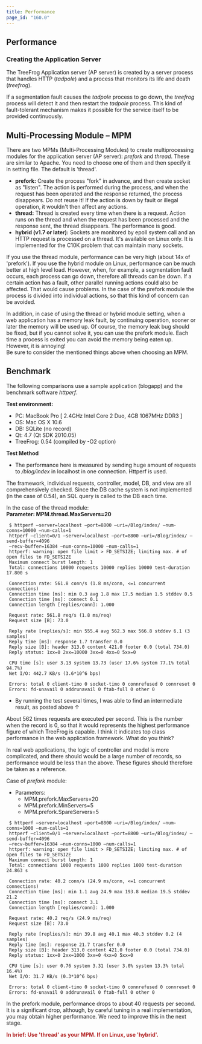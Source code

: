 ```yaml
---
title: Performance
page_id: "160.0"
---
```


## Performance

### Creating the Application Server

The TreeFrog Application server (AP server) is created by a server process that handles HTTP (*tadpole*) and a process that monitors its life and death (*treefrog*).

If a segmentation fault causes the *tadpole* process to go down, the *treefrog* process will detect it and then restart the *tadpole* process. This kind of fault-tolerant mechanism makes it possible for the service itself to be provided continuously.

## Multi-Processing Module – MPM

There are two MPMs (Multi-Processing Modules) to create multiprocessing modules for the application server (AP server): *prefork* and *thread*. These are similar to Apache. You need to choose one of them and then specify it in setting file. The default is 'thread'.

* **prefork:** Create the process "fork" in advance, and then create socket as "listen". The action is performed during the process, and when the request has been operated and the response returned, the process disappears. Do not reuse it! If the action is down by fault or illegal operation, it wouldn't then affect any actions.
* **thread:** Thread is created every time when there is a request. Action runs on the thread and when the request has been processed and the response sent, the thread disappears. The performance is good.
* **hybrid (v1.7 or later):** Sockets are monitored by epoll system call and an HTTP request is processed on a thread. It's available on Linux only. It is implemented for the C10K problem that can maintain many sockets.

If you use the thread module, performance can be very high (about 14x of 'prefork'). If you use the hybrid module on Linux, performance can be much better at high level load. However, when, for example, a segmentation fault occurs, each process can go down, therefore all threads can be down. If a certain action has a fault, other parallel running actions could also be affected. That would cause problems. In the case of the prefork module the process is divided into individual actions, so that this kind of concern can be avoided.

In addition, in case of using the thread or hybrid module setting, when a web application has a memory leak fault, by continuing operation, sooner or later the memory will be used up. Of course, the memory leak bug should be fixed, but if you cannot solve it, you can use the prefork module. Each time a process is exited you can avoid the memory being eaten up. However, it is annoying!<br>
Be sure to consider the mentioned things above when choosing an MPM.

## Benchmark

The following comparisons use a sample application (blogapp) and the benchmark software *httperf*.

**Test environment:**

* PC: MacBook Pro [ 2.4GHz Intel Core 2 Duo, 4GB 1067MHz DDR3 ]
* OS: Mac OS X 10.6
* DB: SQLite (no record)
* Qt: 4.7 (Qt SDK 2010.05)
* TreeFrog: 0.54 (compiled by -O2 option)

**Test Method**

* The performance here is measured by sending huge amount of requests to */blog/index* in localhost in one connection. Httperf is used.

The framework, individual requests, controller, model, DB, and view are all comprehensively checked. Since the DB cache system is not implemented (in the case of 0.54), an SQL query is called to the DB each time.

In the case of the thread module:<br>
**Parameter: MPM.thread.MaxServers=20**

```
 $ httperf –server=localhost –port=8800 –uri=/Blog/index/ –num-conns=10000 –num-calls=1
 httperf –client=0/1 –server=localhost –port=8800 –uri=/Blog/index/ –send-buffer=4096
 –recv-buffer=16384 –num-conns=10000 –num-calls=1
 httperf: warning: open file limit > FD_SETSIZE; limiting max. # of open files to FD_SETSIZE
 Maximum connect burst length: 1
 Total: connections 10000 requests 10000 replies 10000 test-duration 17.800 s

 Connection rate: 561.8 conn/s (1.8 ms/conn, <=1 concurrent connections)
 Connection time [ms]: min 0.3 avg 1.8 max 17.5 median 1.5 stddev 0.5
 Connection time [ms]: connect 0.1
 Connection length [replies/conn]: 1.000

 Request rate: 561.8 req/s (1.8 ms/req)
 Request size [B]: 73.0

 Reply rate [replies/s]: min 555.4 avg 562.3 max 566.8 stddev 6.1 (3 samples)
 Reply time [ms]: response 1.7 transfer 0.0
 Reply size [B]: header 313.0 content 421.0 footer 0.0 (total 734.0)
 Reply status: 1xx=0 2xx=10000 3xx=0 4xx=0 5xx=0

 CPU time [s]: user 3.13 system 13.73 (user 17.6% system 77.1% total 94.7%)
 Net I/O: 442.7 KB/s (3.6*10^6 bps)

 Errors: total 0 client-timo 0 socket-timo 0 connrefused 0 connreset 0
 Errors: fd-unavail 0 addrunavail 0 ftab-full 0 other 0
```

* By running the test several times, I was able to find an intermediate result, as posted above ↑

About 562 times requests are executed per second. This is the number when the record is 0, so that it would represents the highest performance figure of which TreeFrog is capable. I think it indicates top class performance in the web application framework. What do you think?

In real web applications, the logic of controller and model is more complicated, and there should would be a large number of records, so performance would be less than the above. These figures should therefore be taken as a reference.

Case of *prefork* module:

* Parameters:
    - MPM.prefork.MaxServers=20
    - MPM.prefork.MinServers=5
    - MPM.prefork.SpareServers=5

```
 $ httperf –server=localhost –port=8800 –uri=/Blog/index/ –num-conns=1000 –num-calls=1
 httperf –client=0/1 –server=localhost –port=8800 –uri=/Blog/index/ –send-buffer=4096
 –recv-buffer=16384 –num-conns=1000 –num-calls=1
 httperf: warning: open file limit > FD_SETSIZE; limiting max. # of open files to FD_SETSIZE
 Maximum connect burst length: 1
 Total: connections 1000 requests 1000 replies 1000 test-duration 24.863 s

 Connection rate: 40.2 conn/s (24.9 ms/conn, <=1 concurrent connections)
 Connection time [ms]: min 1.1 avg 24.9 max 193.8 median 19.5 stddev 21.2
 Connection time [ms]: connect 3.1
 Connection length [replies/conn]: 1.000

 Request rate: 40.2 req/s (24.9 ms/req)
 Request size [B]: 73.0

 Reply rate [replies/s]: min 39.8 avg 40.1 max 40.3 stddev 0.2 (4 samples)
 Reply time [ms]: response 21.7 transfer 0.0
 Reply size [B]: header 313.0 content 421.0 footer 0.0 (total 734.0)
 Reply status: 1xx=0 2xx=1000 3xx=0 4xx=0 5xx=0

 CPU time [s]: user 0.76 system 3.31 (user 3.0% system 13.3% total 16.4%)
 Net I/O: 31.7 KB/s (0.3*10^6 bps)

 Errors: total 0 client-timo 0 socket-timo 0 connrefused 0 connreset 0
 Errors: fd-unavail 0 addrunavail 0 ftab-full 0 other 0
```

In the prefork module, performance drops to about 40 requests per second. It is a significant drop, although, by careful tuning in a real implementation, you may obtain higher performance. We need to improve this in the next stage.

<span style="color: #b22222">**In brief: Use 'thread' as your MPM. If on Linux, use 'hybrid'.**</span>